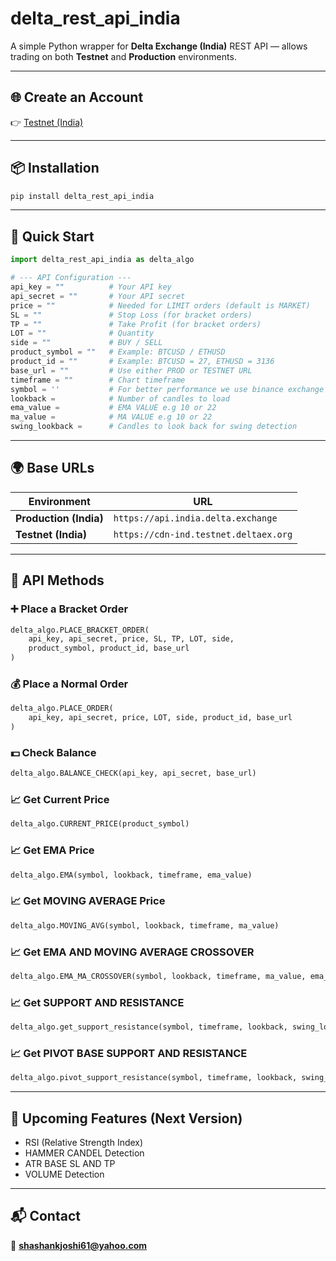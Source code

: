 # delta_rest_api_india

A simple Python wrapper for **Delta Exchange (India)** REST API — allows trading on both **Testnet** and **Production** environments.

---

## 🌐 Create an Account
👉 [Testnet (India)](https://testnet.delta.exchange)

---

## 📦 Installation
```bash
pip install delta_rest_api_india
```

---

## 🚀 Quick Start

```python
import delta_rest_api_india as delta_algo

# --- API Configuration ---
api_key = ""          # Your API key
api_secret = ""       # Your API secret
price = ""            # Needed for LIMIT orders (default is MARKET)
SL = ""               # Stop Loss (for bracket orders)
TP = ""               # Take Profit (for bracket orders)
LOT = ""              # Quantity
side = ""             # BUY / SELL
product_symbol = ""   # Example: BTCUSD / ETHUSD
product_id = ""       # Example: BTCUSD = 27, ETHUSD = 3136
base_url = ""         # Use either PROD or TESTNET URL
timeframe = ""        # Chart timeframe
symbol = ''           # For better performance we use binance exchange so please use symbol with UPPER CASE Like e.g FOR ETH ETH/USDT and BTC BTC/USDT 
lookback =            # Number of candles to load   
ema_value =           # EMA VALUE e.g 10 or 22 
ma_value =            # MA VALUE e.g 10 or 22 
swing_lookback =      # Candles to look back for swing detection
```

---

## 🌍 Base URLs

| Environment | URL |
|--------------|-----|
| **Production (India)** | `https://api.india.delta.exchange` |
| **Testnet (India)** | `https://cdn-ind.testnet.deltaex.org` |

---

## 🧩 API Methods

### ➕ Place a Bracket Order
```python
delta_algo.PLACE_BRACKET_ORDER(
    api_key, api_secret, price, SL, TP, LOT, side,
    product_symbol, product_id, base_url
)
```

### 💰 Place a Normal Order
```python
delta_algo.PLACE_ORDER(
    api_key, api_secret, price, LOT, side, product_id, base_url
)
```

### 💵 Check Balance
```python
delta_algo.BALANCE_CHECK(api_key, api_secret, base_url)
```

### 📈 Get Current Price
```python
delta_algo.CURRENT_PRICE(product_symbol)
```
### 📈 Get EMA Price
```python
delta_algo.EMA(symbol, lookback, timeframe, ema_value)
```
### 📈 Get MOVING AVERAGE Price
```python
delta_algo.MOVING_AVG(symbol, lookback, timeframe, ma_value)
```
### 📈 Get EMA AND MOVING AVERAGE CROSSOVER
```python
delta_algo.EMA_MA_CROSSOVER(symbol, lookback, timeframe, ma_value, ema_value)
```

### 📈 Get SUPPORT AND RESISTANCE 
```python
delta_algo.get_support_resistance(symbol, timeframe, lookback, swing_lookback)
```
### 📈 Get PIVOT BASE SUPPORT AND RESISTANCE 
```python
delta_algo.pivot_support_resistance(symbol, timeframe, lookback, swing_lookback)

```
---

## 🧠 Upcoming Features (Next Version)
- RSI (Relative Strength Index)
- HAMMER CANDEL Detection
- ATR BASE SL AND TP
- VOLUME Detection


---

## 📬 Contact 
📧 **shashankjoshi61@yahoo.com**
